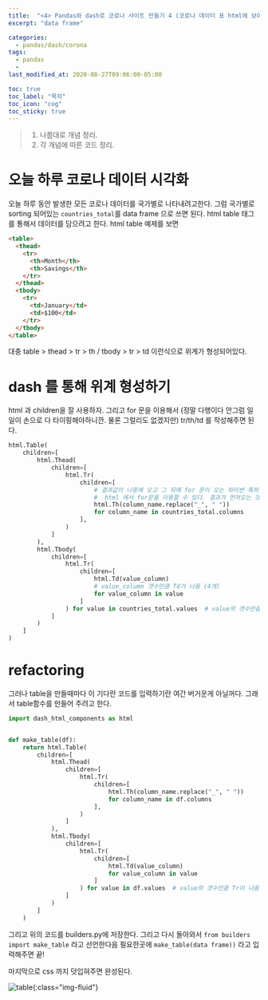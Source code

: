 ```yaml
---
title:  "<4> Pandas와 dash로 코로나 사이트 만들기 4 (코로나 데이터 표 html에 보여주기)"
excerpt: "data frame"

categories:
  - pandas/dash/corona
tags:
  - pandas
  - 
last_modified_at: 2020-08-27T09:06:00-05:00

toc: true
toc_label: "목차"
toc_icon: "cog"
toc_sticky: true
---
```


> 1. 나름대로 개념 정리.  
> 2. 각 개념에 따른 코드 정리.  


# 오늘 하루 코로나 데이터 시각화

오늘 하루 동안 발생한 모든 코로나 데이터를 국가별로 나타내려고한다. 그럼 국가별로 sorting 되어있는 `countries_total`를 data frame 으로 쓰면 된다. html table 태그를 통해서 데이터를 담으려고 한다. html table 예제를 보면 
```html
<table>
  <thead>
    <tr>
      <th>Month</th>
      <th>Savings</th>
    </tr>
  </thead>
  <tbody>
    <tr>
      <td>January</td>
      <td>$100</td>
    </tr>
  </tbody>
</table>
```
대충 table > thead > tr > th / tbody > tr > td 이런식으로 위계가 형성되어있다.

# dash 를 통해 위계 형성하기

html 과 children을 잘 사용하자. 그리고 for 문을 이용해서 (정말 다행이다 안그럼 일일이 손으로 다 타이핑해야하니깐. 물론 그럴리도 없겠지만) tr/th/td 를 작성해주면 된다.

```python
html.Table(
    children=[
        html.Thead(
            children=[
                html.Tr(
                    children=[
                        # 결과값이 나중에 오고 그 뒤에 for 문이 오는 파이썬 특허 for 문인데 flask 처럼 구현된다.
                        #  html 에서 for문을 이용할 수 있다. 결과가 먼저오는 것이 특징이다.
                        html.Th(column_name.replace("_", " "))
                        for column_name in countries_total.columns
                    ],
                )
            ]
        ),
        html.Tbody(
            children=[
                html.Tr(
                    children=[
                        html.Td(value_column)
                        # value_column 갯수만큼 Td가 나옴 (4개)
                        for value_column in value
                    ]
                ) for value in countries_total.values  # value의 갯수만큼 Tr이 나옴 (334개)
            ]
        )
    ]
)
```

# refactoring

그러나 table을 만들때마다 이 기다란 코드를 입력하기란 여간 버거운게 아닐꺼다. 그래서 table함수를 만들어 주려고 한다.

```python
import dash_html_components as html


def make_table(df):
    return html.Table(
        children=[
            html.Thead(
                children=[
                    html.Tr(
                        children=[
                            html.Th(column_name.replace("_", " "))
                            for column_name in df.columns
                        ],
                    )
                ]
            ),
            html.Tbody(
                children=[
                    html.Tr(
                        children=[
                            html.Td(value_column)
                            for value_column in value
                        ]
                    ) for value in df.values  # value의 갯수만큼 Tr이 나옴 (334개)
                ]
            )
        ]
    )
```
그리고 위의 코드를 builders.py에 저장한다. 그리고 다시 돌아와서 `from builders import make_table` 라고 선언한다음 필요한곳에 `make_table(data frame))` 라고 입력해주면 끝!

마지막으로 css 까지 덧입혀주면 완성된다.

![table](https://yeonghunko.github.io/assets/img/corona/table.png){:class="img-fluid"}




